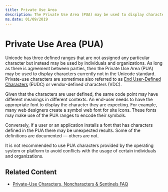 ```yaml
---
title: Private Use Area
description: The Private Use Area (PUA) may be used to display characters currently not in the Unicode standard. 
ms.date: 01/09/2019
---
```


# Private Use Area (PUA)

Unicode has three defined ranges that are not assigned any particular character but instead may be used by individuals and organizations.
As long as there is agreement between parties, then the Private Use Area (PUA) may be used to display characters currently not in the Unicode standard.
Private-use characters are sometimes also referred to as [End User-Defined Characters](/windows/desktop/intl/eudc-registry-entries) (EUDC) or vendor-defined characters (VDC).

Given that the characters are user defined, the same code point may have different meanings in different contexts.
An end-user needs to have the appropriate font to display the character they are expecting.
For example, many web designers create a symbol web font for site icons.
These fonts may make use of the PUA ranges to encode their symbols.

Conversely, if a user or an application installs a font that has characters defined in the PUA there may be unexpected results.
Some of the definitions are documented — others are not.

It is not recommended to use PUA characters provided by the operating system or platform to avoid conflicts with the usage of certain individuals and organizations.

## Related Content

- [Private-Use Characters, Noncharacters & Sentinels FAQ](http://www.unicode.org/faq/private_use.html)
